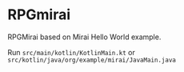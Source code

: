 # RPGmirai

RPGMirai based on Mirai Hello World example.

Run `src/main/kotlin/KotlinMain.kt` or `src/kotlin/java/org/example/mirai/JavaMain.java`
